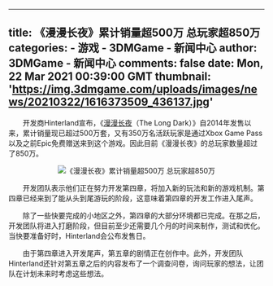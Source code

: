 
---
title: 《漫漫长夜》累计销量超500万 总玩家超850万
categories: 
    - 游戏
    - 3DMGame - 新闻中心
author: 3DMGame - 新闻中心
comments: false
date: Mon, 22 Mar 2021 00:39:00 GMT
thumbnail: 'https://img.3dmgame.com/uploads/images/news/20210322/1616373509_436137.jpg'
---

<div>   
<p style="text-indent:2em;">
开发商Hinterland宣布，《<a target="_blank" href="https://www.3dmgame.com/games/thelongdark/">漫漫长夜</a>（The Long 
Dark）》自2014年发售以来，累计销量现已超过500万套，又有350万名活跃玩家是通过Xbox Game 
Pass以及之前Epic免费赠送来到这个游戏。因此目前《漫漫长夜》的总玩家数量超过了850万。
</p>
<p align="center">
<img src="https://img.3dmgame.com/uploads/images/news/20210322/1616373509_436137.jpg" alt="《漫漫长夜》累计销量超500万 总玩家超850万" referrerpolicy="no-referrer">
</p>
<p style="text-indent:2em;">
开发团队表示他们正在努力开发第四章，将加入新的玩法和新的游戏机制。第四章已经来到了能从头到尾游玩的阶段，这意味着第四章的开发工作进入尾声。
</p>
<p style="text-indent:2em;">
除了一些快要完成的小地区之外，第四章的大部分环境都已完成。在那之后，开发团队将进入打磨阶段，但目前至少还需要几个月的时间来制作，测试和优化。当快要准备好时，Hinterland会公布发售日。
</p>
<p style="text-indent:2em;">
由于第四章进入开发尾声，第五章的剧情正在创作中。此外，开发团队Hinterland还针对第五章之后的内容发布了一个调查问卷，询问玩家的想法，让团队在计划未来时考虑这些想法。
</p>          
</div>
            